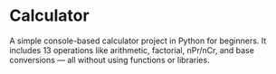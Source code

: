 # Calculator
A simple console-based calculator project in Python for beginners. It includes 13 operations like arithmetic, factorial, nPr/nCr, and base conversions — all without using functions or libraries.
